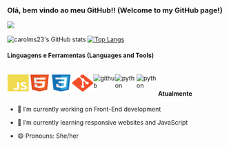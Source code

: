 ### Olá, bem vindo ao meu GitHub!! (Welcome to my GitHub page!)
<entry>
<content type="html" > <p> <a href="https://octodex.github.com/pusheencat/"> <img width="100px"src="https://octodex.github.com/images/pusheencat.png"/></a> </p> </content>
</entry>

![carolms23's GitHub stats](https://github-readme-stats.vercel.app/api?username=carolms23&hide=prs,stars&show_icons=true&theme=dracula)
[![Top Langs](https://github-readme-stats.vercel.app/api/top-langs/?username=carolms23&layout=compact&theme=dracula)](https://github.com/carolms23/github-readme-stats)

#### Linguagens e Ferramentas (Languages and Tools)

<div align="left" valign="top"><br>
  <img align="left" alt="Js" height="40" width="50" src="https://raw.githubusercontent.com/devicons/devicon/master/icons/javascript/javascript-plain.svg">
  <img align="left" alt="HTML" height="40" width="50" src="https://raw.githubusercontent.com/devicons/devicon/master/icons/html5/html5-original.svg">
  <img align="left" alt="CSS" height="40" width="50" src="https://raw.githubusercontent.com/devicons/devicon/master/icons/css3/css3-original.svg">
  <img align="left" alt="git" height="40" width="50" src="https://raw.githubusercontent.com/devicons/devicon/master/icons/git/git-original.svg">
  <img align="left" alt="github" height="40" width="50" src="https://cdn.jsdelivr.net/gh/devicons/devicon/icons/github/github-original.svg">
  <img align="left" alt="python" height="40" width="50" src="https://cdn.jsdelivr.net/gh/devicons/devicon/icons/python/python-original.svg">
  <img align="left" alt="python" height="40" width="50" src="https://cdn.jsdelivr.net/gh/devicons/devicon/icons/vscode/vscode-original.svg">
</div><br>

#### Atualmente

- 🔭 I’m currently working on Front-End development

- 🌱 I’m currently learning responsive websites and JavaScript

- 😄 Pronouns: She/her
  


